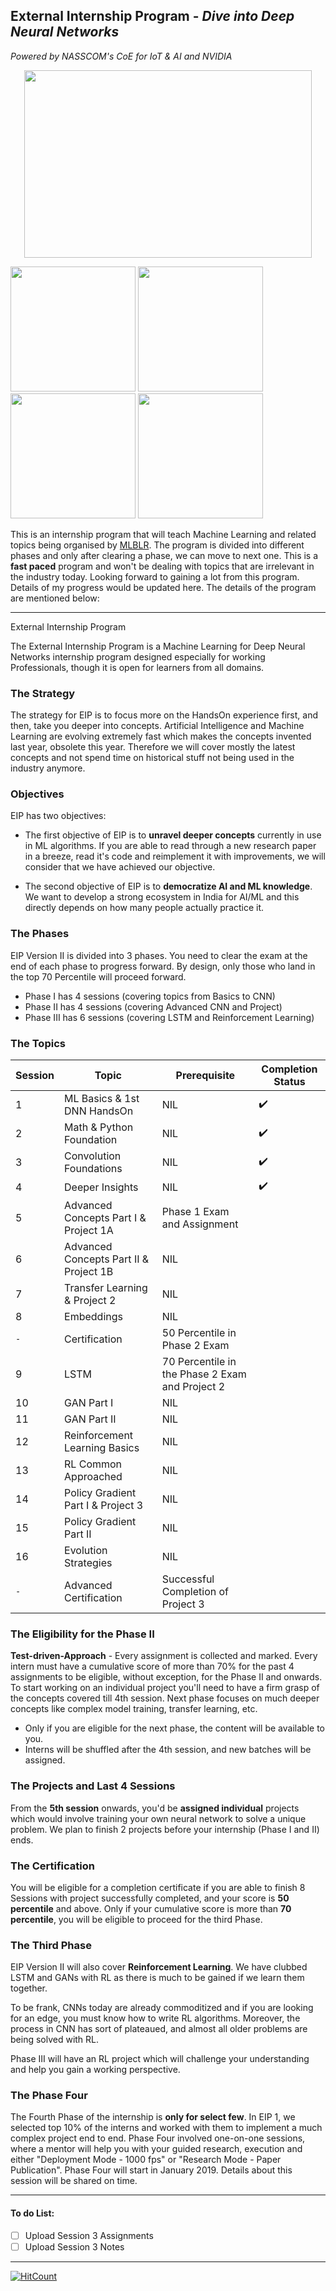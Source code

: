 ## **External Internship Program** -  _Dive into Deep Neural Networks_
_Powered by NASSCOM's CoE for IoT & AI and NVIDIA_
<p align="center">
  <img width="460" height="300" src="https://4.bp.blogspot.com/-jfw_hLEXKII/XI27d5rxeOI/AAAAAAAAYmE/iV05TysWKlAOM6jg7kV28-k7osbVfN3IACLcBGAs/s1600/EIP3.png">
</p>
  
<p float="center">
  <img src="https://1.bp.blogspot.com/-6SbS15aFhHg/XI29kcqBcdI/AAAAAAAAYmQ/f4gZDyRzTUM4dw-MGKSiuPTmLoTR08q6wCLcBGAs/s1600/nvidia.png" width="200" />
  <img src="https://2.bp.blogspot.com/-kQOgbvDO5xk/XI29kbjm5mI/AAAAAAAAYmY/pRL3bUiGSAUM1qjqd-rnbmd2YAxUgkoaQCLcBGAs/s1600/NASSCOM.png" width="200" />
  <img src="https://1.bp.blogspot.com/-RgpqmU7d4aE/XI29kSxsH0I/AAAAAAAAYmU/MuJyTjXubpko2ywatNFdUy2uCKUH4ozWgCLcBGAs/s1600/Ktech.png" width="200" /> 
  <img src="https://2.bp.blogspot.com/-ym4HVFpGw6s/XI293VubjFI/AAAAAAAAYmo/Aok3kIF6KKQQS9wva7Q81ot7pY0Rl2LUwCLcBGAs/s1600/DCAI.png" width="200" />
</p>
  
This is an internship program that will teach Machine Learning and related topics being organised by [MLBLR](https://mlblr.com/). The program is divided into different phases and only after clearing a phase, we can move to next one. This is a **fast paced** program and won't be dealing with topics that are irrelevant in the industry today. Looking forward to gaining a lot from this program. Details of my progress would be updated here. The details of the program are mentioned below:
___
  
External Internship Program
  
The External Internship Program is a Machine Learning for Deep Neural Networks internship program designed especially for working Professionals, though it is open for learners from all domains.  
  
### The Strategy

The strategy for EIP is to focus more on the HandsOn experience first, and then, take you deeper into concepts. Artificial Intelligence and Machine Learning are evolving extremely fast which makes the concepts invented last year, obsolete this year. Therefore we will cover mostly the latest concepts and not spend time on historical stuff not being used in the industry anymore.  
  
### Objectives
EIP has two objectives:

- The first objective of EIP is to **unravel deeper concepts** currently in use in ML algorithms. If you are able to read through a new research paper in a breeze, read it's code and reimplement it with improvements, we will consider that we have achieved our objective.

- The second objective of EIP is to **democratize AI and ML knowledge**. We want to develop a strong ecosystem in India for AI/ML and this directly depends on how many people actually practice it.  
  
### The Phases
EIP Version II is divided into 3 phases. You need to clear the exam at the end of each phase to progress forward. By design, only those who land in the top 70 Percentile will proceed forward.

- Phase I has 4 sessions (covering topics from Basics to CNN)
- Phase II has 4 sessions (covering Advanced CNN and Project)
- Phase III has 6 sessions (covering LSTM and Reinforcement Learning)

### The Topics
Session | Topic | Prerequisite | Completion Status
------- | ----- | ------------ | -----------------
1	| ML Basics & 1st DNN HandsOn	| NIL | :heavy_check_mark:
2	| Math & Python Foundation	| NIL | :heavy_check_mark:
3	| Convolution Foundations	| NIL | :heavy_check_mark:
4	| Deeper Insights	| NIL | :heavy_check_mark:
5	| Advanced Concepts Part I & Project 1A	| Phase 1 Exam and Assignment
6	| Advanced Concepts Part II & Project 1B	| NIL
7	| Transfer Learning & Project 2	| NIL
8	| Embeddings	| NIL
`-` | Certification	| 50 Percentile in Phase 2 Exam
9	| LSTM	| 70 Percentile in the Phase 2 Exam and Project 2
10	| GAN Part I	| NIL
11	| GAN Part II	| NIL
12	| Reinforcement Learning Basics	| NIL
13	| RL Common Approached	| NIL
14	| Policy Gradient Part I & Project 3	| NIL
15	| Policy Gradient Part II	| NIL
16	| Evolution Strategies	| NIL
`-` | Advanced Certification	| Successful Completion of Project 3
  
  
### The Eligibility for the Phase II
**Test-driven-Approach** - Every assignment is collected and marked. Every intern must have a cumulative score of more than 70% for the past 4 assignments to be eligible, without exception, for the Phase II and onwards. To start working on an individual project you'll need to have a firm grasp of the concepts covered till 4th session. Next phase focuses on much deeper concepts like complex model training, transfer learning, etc.  
- Only if you are eligible for the next phase, the content will be available to you.  
- Interns will be shuffled after the 4th session, and new batches will be assigned.  
  
### The Projects and Last 4 Sessions
From the **5th session** onwards, you'd be **assigned individual** projects which would involve training your own neural network to solve a unique problem. We plan to finish 2 projects before your internship (Phase I and II) ends.  

### The Certification
You will be eligible for a completion certificate if you are able to finish 8 Sessions with project successfully completed, and your score is **50 percentile** and above. Only if your cumulative score is more than **70 percentile**, you will be eligible to proceed for the third Phase.  

### The Third Phase
EIP Version II will also cover **Reinforcement Learning**. We have clubbed LSTM and GANs with RL as there is much to be gained if we learn them together.  
  
To be frank, CNNs today are already commoditized and if you are looking for an edge, you must know how to write RL algorithms. Moreover, the process in CNN has sort of plateaued, and almost all older problems are being solved with RL.  
  
Phase III will have an RL project which will challenge your understanding and help you gain a working perspective.  

### The Phase Four
The Fourth Phase of the internship is **only for select few**. In EIP 1, we selected top 10% of the interns and worked with them to implement a much complex project end to end. Phase Four involved one-on-one sessions, where a mentor will help you with your guided research, execution and either "Deployment Mode - 1000 fps" or "Research Mode - Paper Publication". Phase Four will start in January 2019. Details about this session will be shared on time.  
___
#### To do List:
- [ ] Upload Session 3 Assignments
- [ ] Upload Session 3 Notes
___
[![HitCount](http://hits.dwyl.io/sin2akshay/External-Internship-Program-2.0-Machine-Learning-for-Deep-Neural-Networks.svg)](http://hits.dwyl.io/sin2akshay/External-Internship-Program-2.0-Machine-Learning-for-Deep-Neural-Networks)

